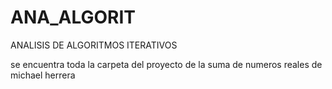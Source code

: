 # ANA_ALGORIT
ANALISIS DE ALGORITMOS ITERATIVOS


se encuentra toda la carpeta del proyecto de la suma de numeros reales de michael herrera
